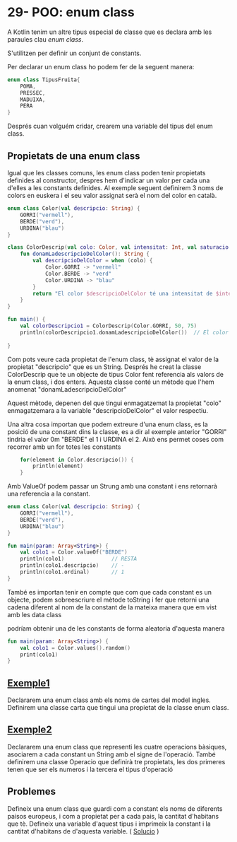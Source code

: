 # 29- POO: enum class

A Kotlin tenim un altre tipus especial de classe que es declara amb les paraules clau *enum class*.

S'utilitzen per definir un conjunt de constants.

Per declarar un enum class ho podem fer de la seguent manera:

```kotlin
enum class TipusFruita{
	POMA,
	PRESSEC,
	MADUIXA,
	PERA
}
```

Després cuan volguém cridar, crearem una variable del tipus del enum class.

## Propietats de una enum class

Igual que les classes comuns, les enum class poden tenir propietats definides al constructor, despres hem d'indicar un valor per cada una d'elles a les constants definides. Al exemple seguent definirem 3 noms de colors en euskera i el seu valor assignat serà el nom del color en català.

```kotlin
enum class Color(val descripcio: String) {
    GORRI("vermell"),
    BERDE("verd"),
    URDINA("blau")
}

class ColorDescrip(val colo: Color, val intensitat: Int, val saturacio: Int) {
    fun donamLadescripcioDelColor(): String {
        val descripcioDelColor = when (colo) {
            Color.GORRI -> "vermell"
            Color.BERDE -> "verd"
            Color.URDINA -> "blau"
        }
        return "El color $descripcioDelColor té una intensitat de $intensitat i una saturació de $saturacio."
    }
}

fun main() {
    val colorDescripcio1 = ColorDescrip(Color.GORRI, 50, 75)
    println(colorDescripcio1.donamLadescripcioDelColor())  // El color vermell té una intensitat de 50 i una saturació de 75.
    
}
```

Com pots veure cada propietat de l'enum class, tè assignat el valor de la propietat "descripcio" que es un String. Després he creat la classe ColorDescrip que te un objecte de tipus Color fent referencia als valors de la enum class, i dos enters. Aquesta classe conté un mètode que l'hem anomenat "donamLadescripcioDelColor" 

Aquest mètode, depenen del que tingui enmagatzemat la propietat "colo" enmagatzemara a la variable "descripcioDelColor" el valor respectiu.

Una altra cosa importan que podem extreure d'una enum class, es la posició de una constant dins la classe, es a dir al exemple anterior "GORRI" tindria el valor 0m "BERDE" el 1 i URDINA el 2. Això ens permet coses com recorrer amb un for totes les constants

```kotlin
    for(element in Color.descripcio()) {
        println(element)
    }
```

Amb ValueOf podem passar un Strung amb una constant i ens retornarà una referencia a la constant.

```kotlin
enum class Color(val descripcio: String) {
    GORRI("vermell"),
    BERDE("verd"),
    URDINA("blau")
}

fun main(param: Array<String>) {
    val colo1 = Color.valueOf("BERDE")
    println(colo1)               // RESTA
    println(colo1.descripcio)    // -
    println(colo1.ordinal)       // 1
}
```

També es importan tenir en compte que com que cada constant es un objecte, podem sobreescriure el mètode toString i fer que retorni una cadena diferent al nom de la constant de la mateixa manera que em vist amb les data class

podríam obtenir una de les constants de forma aleatoria d'aquesta manera

```kotlin
fun main(param: Array<String>) {
    val colo1 = Color.values().random()
    print(colo1)
}
```

## [Exemple1](https://github.com/marcmoiagese/curskotlin/blob/master/29-POO-enum_class/Exemple1/src/main/kotlin/Main.kt)

Declararem una enum class amb els noms de cartes del model ingles.
Definirem una classe carta que tingui una propietat de la classe enum class.

## [Exemple2](https://github.com/marcmoiagese/curskotlin/blob/master/29-POO-enum_class/Exemple2/src/main/kotlin/Main.kt)

Declararem una enum class que representi les cuatre operacions bàsiques, asociarem a cada constant un String amb el signe de l'operació.
També definirem una classe Operacio que definirà tre propietats, les dos primeres tenen que ser els numeros i la tercera el tipus d'operació

## Problemes

Defineix una enum class que guardi com a constant els noms de diferents paisos europeus, i com a propietat per a cada pais, la cantitat d'habitans que tè.
Defineix una variable d'aquest tipus i imprimeix la constant i la cantitat d'habitans de d'aquesta variable. ( [Solucio]() )
